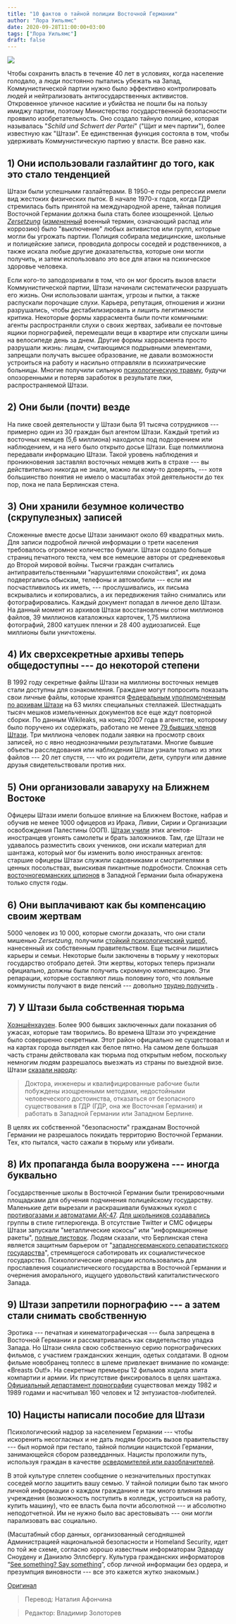 ```yaml
---
title: "10 фактов о тайной полиции Восточной Германии"
author: "Лора Уильямс"
date: 2020-09-28T11:00:00+03:00
tags: ["Лора Уильямс"]
draft: false
---
```

![](https://fee.org/media/36028/8634533680_35e9bd5dba_h.jpg?anchor=center&mode=crop&width=900&format=webp&rnd=132182146320000000)

Чтобы сохранить власть в течение 40 лет в условиях, когда население голодало, а люди постоянно пытались убежать на Запад, Коммунистической партии нужно было эффективно контролировать людей и нейтрализовать антигосударственных активистов. Откровенное уличное насилие и убийства не пошли бы на пользу имиджу партии, поэтому Министерство государственной безопасности проявило изобретательность. Оно создало тайную полицию, которая называлась "_Schild und Schwert der Partei_" ("Щит и меч партии"), более  известную как "Штази". Ее единственная функция состояла в том, чтобы удерживать Коммунистическую партию у власти. Все равно как.

## 1) Они использовали газлайтинг до того, как это стало тенденцией

Штази были успешными газлайтерами. В 1950-е годы репрессии имели вид жестоких физических пыток. В начале 1970-х годов, когда ГДР стремилась быть принятой на международной арене, тайная полиция Восточной Германии должна была стать более изощренной. Целью [_Zersetzung_](http://www.maxhertzberg.co.uk/background/politics/stasi-tactics/) ([_измененный_](http://www.maxhertzberg.co.uk/background/politics/stasi-tactics/) военный термин, означающий распад или коррозию) было "выключение" любых активистов или групп, которые могли бы угрожать партии. Полиция собирала медицинские, школьные и полицейские записи, проводила допросы соседей и родственников, а также искала любые другие доказательства, которые они могли получить, и затем использовало это все для атаки на психическое здоровье человека.

Если кого-то заподозривали в том, что он мог бросить вызов власти Коммунистической партии, Штази начинали систематически разрушать его жизнь. Они использовали шантаж, угрозы и пытки, а также распускали порочащие слухи. Карьера, репутация, отношения и жизни разрушались, чтобы дестабилизировать и лишить легитимности критика. Некоторые формы харрасмента были почти комичными: агенты распространяли слухи о своих жертвах, забивали ее почтовые ящики порнографией, перемещали вещи в квартире или спускали шины на велосипеде день за днем. Другие формы харрасмента просто разрушали жизнь: лицам, считающимся подрывными элементами, запрещали получать высшее образование, не давали возможности устроиться на работу и насильно отправляли в психиатрические больницы. Многие получили сильную [психологическую травму](https://www.reuters.com/article/us-germany-wall-victims/stasi-victims-still-in-trauma-as-germany-cheers-25-years-since-wall-fell-idUSKBN0IR0D020141107), будучи опозоренными и потеряв заработок в результате лжи, распространяемой Штази.

## 2) Они были (почти) везде

На пике своей деятельности у Штази была 91 тысяча сотрудников --- примерно один из 30 граждан был агентом Штази. Каждый третий из восточных немцев (5,6 миллиона) находился под подозрением или наблюдением, и на него было открыто досье Штази. Еще полмиллиона передавали информацию Штази. Такой уровень наблюдения и проникновения заставлял восточных немцев жить в страхе --- вы действительно никогда не знали, можно ли кому-то доверять, --- хотя большинство понятия не имело о масштабах этой деятельности до тех пор, пока не пала Берлинская стена.

## 3) Они хранили безумное количество (скрупулезных) записей

Сложенные вместе досье Штази занимают около 69 квадратных миль. Для записи подробной личной информации о трети населения требовалось огромное количество бумаги. Штази создало больше страниц печатного текста, чем все немецкие авторы от средневековья до Второй мировой войны. Тысячи граждан считались антиправительственными "нарушителями спокойствия", их дома подвергались обыскам, телефоны и автомобили --- если им посчастливилось их иметь, --- прослушивались, их письма вскрывались и копировались, а их передвижения тайно снимались или фотографировались. Каждый документ попадал в личное дело Штази. На данный момент из архивов Штази восстановлены сотни миллионов файлов, 39 миллионов каталожных карточек, 1,75 миллиона фотографий, 2800 катушек пленки и 28 400 аудиозаписей. Еще миллионы были уничтожены.

## 4) Их сверхсекретные архивы теперь общедоступны --- до некоторой степени

В 1992 году секретные файлы Штази на миллионы восточных немцев стали доступны для ознакомления. Граждане могут попросить показать свои личные файлы, которые хранятся [Федеральным уполномоченным по архивам Штази](https://wiki.kidzsearch.com/w/index.php%3Ftitle%3DFederal_Commissioner_for_the_Stasi_Archives%26action%3Dedit%26redlink%3D1) на 63 милях специальных стеллажей. Шестнадцать тысяч мешков измельченных документов все еще ждут повторной сборки. По данным Wikileaks, на конец 2007 года в агентстве, которому было поручено их содержать, работало не менее [79 бывших членов Штази](https://wikileaks.org/wiki/Stasi_still_in_charge_of_Stasi_files%23_note-0#_note-0). Три миллиона человек подали заявки на просмотр своих записей, но с явно неоднозначными результатами. Многие бывшие объекты расследования или наблюдения Штази узнали только из этих файлов --- 20 лет спустя, --- что их родители, дети, супруги или давние друзья свидетельствовали против них.

## 5) Они организовали заваруху на Ближнем Востоке

Офицеры Штази имели большое влияние на Ближнем Востоке, набрав и обучив не менее 1000 офицеров из Ирака, Ливии, Сирии и Организации освобождения Палестины (ООП). [Штази учили](https://www.washingtonpost.com/archive/opinions/1990/10/14/east-germanys-dirty-secret/09375b6f-2ae1-4173-a0dc-77a9c276aa4b/) этих агентов-иностранцев угонять самолеты и брать заложников. Там, где Штази не удавалось разместить своих учеников, они искали материал для шантажа, который мог бы изменить волю иностранных агентов: старшие офицеры Штази служили садовниками и смотрителями в ценных посольствах, выискивая пикантные подробности. Сложная сеть [восточногерманских шпионов](https://www.spiegel.de/international/germany/shocking-new-research-stasi-had-thousands-of-spies-in-west-germany-a-799335.html)  в Западной Германии была обнаружена только спустя годы.

## 6) Они выплачивают как бы компенсацию своим жертвам

5000 человек из 10 000, которые смогли доказать, что они стали мишенью _Zersetzung_, получили [стойкий психологический ущерб,](https://www.reuters.com/article/us-germany-wall-victims/stasi-victims-still-in-trauma-as-germany-cheers-25-years-since-wall-fell-idUSKBN0IR0D020141107) нанесенный их собственным правительством. Еще тысячи лишились карьеры и семьи. Некоторые были заключены в тюрьму у некоторых государство отобрало детей. Эти жертвы, которых теперь признали официально, должны были получить скромную компенсацию. Эти репарации, которые составляют лишь половину того, что лояльные коммунисты получают в виде пенсий --- довольно [трудно получить](https://www.theguardian.com/world/2019/nov/06/ive-been-shafted-twice-stasi-victims-and-their-quest-for-compensation) .

## 7) У Штази была собственная тюрьма

[Хоэншёнхаузен](https://globalnews.ca/news/1509675/inside-berlins-secret-stasi-prison/). Более 900 бывших заключенных дали показания об ужасах, которые там творились. Во времена Штази это учреждение было совершенно секретным. Этот район официально не существовал и на картах города выглядел как белое пятно. На самом деле большая часть страны действовала как тюрьма под открытым небом, поскольку немногим людям разрешалось выезжать из страны по выездной визе. Штази [сказали народу](https://research.calvin.edu/german-propaganda-archive/wall.htm):

> Доктора, инженеры и квалифицированные рабочие были побуждены изощренными методами, недостойными человеческого достоинства, отказаться от безопасного существования в ГДР (ГДР, она же Восточная Германия) и работать в Западной Германии или Западном Берлине.

В целях их собственной "безопасности" гражданам Восточной Германии не разрешалось покидать территорию Восточной Германии. Тех, кто пытался, часто сажали в тюрьму или убивали.

## 8) Их пропаганда была вооружена --- иногда буквально

Государственные школы в Восточной Германии были тренировочными площадками для обучения подчинения полицейскому государству. Маленькие дети вырезали и раскрашивали бумажных кукол с [противогазами и автоматами АК-47](https://www.atlasobscura.com/places/stasi-museum). [Для школьников создавались](https://research.calvin.edu/german-propaganda-archive/tp.htm) группы в стиле гитлерюгенда. В отсутствие Twitter и СМС офицеры Штази запускали "металлические кокосы" или "информационные ракеты", [полные листовок](https://research.calvin.edu/german-propaganda-archive/wettb.htm). Людям сказали, что Берлинская стена является защитным барьером от "[западногерманского сепаратистского государства](https://research.calvin.edu/german-propaganda-archive/wall.htm)", стремящегося саботировать их социалистическое государство. Психологические операции использовались для прославления социалистического государства в Восточной Германии и очернения аморального, ищущего удовольствий капиталистического Запада.

## 9) Штази запретили порнографию --- а затем стали снимать свобственную

Эротика --- печатная и кинематографическая --- была запрещена в Восточной Германии и рассматривалась как свидетельство упадка Запада. Но Штази сняла свою собственную серию порнографических фильмов, с участием гражданских женщин, одетых солдатами. В одном фильме новобранец топлесс в шлеме привлекает внимание по команде: «Breasts Out!». На секретные премьеры 12 фильмов ходила элита компартии и армии. Их присутствие фиксировалось в целях шантажа. [Официальный департамент порнографии](https://www.independent.co.uk/news/world/europe/stasis-official-pornography-department-finally-exposed-801774.html) существовал между 1982 и 1989 годами и насчитывал 160 человек и 12 энтузиастов-любителей.

## 10) Нацисты написали пособие для Штази

Психологический надзор за населением Германии --- чтобы искоренить несогласных и не дать людям бросить вызов правительству --- был нормой при гестапо, тайной полиции нацистской Германии, занимающейся сбором разведданных. Нацисты проложили путь, используя граждан в качестве [осведомителей или разоблачителей](https://www.fff.org/explore-freedom/article/creating-a-culture-of-denunciation/).

В этой культуре сплетен сообщение о незначительных проступках соседей могло защитить вашу семью. У тайной полиции было так много личной информации о каждом гражданине и так много влияния на учреждения (возможность поступить в колледж, устроиться на работу, купить машину), что ее власть была почти абсолютной --- и абсолютно неподотчетной. Им не нужно было вас арестовывать --- они могли парализовать вас социально.

(Масштабный сбор данных, организованный сегодняшней Администрацией национальной безопасности и Homeland Security, идет по той же схеме, согласно хорошо известным информаторам Эдварду Сноудену и Даниэлю Эллсбергу. Культура гражданских информаторов “[See something? Say something](https://www.dhs.gov/see-something-say-something)”, сбор личной информации без ордера, и презумпция виновности --- все это кажется жутко знакомым.)

[Оригинал](https://fee.org/articles/10-terrifying-facts-about-the-east-german-secret-police/)

> Перевод: Наталия Афончина

> Редактор: Владимир Золоторев
